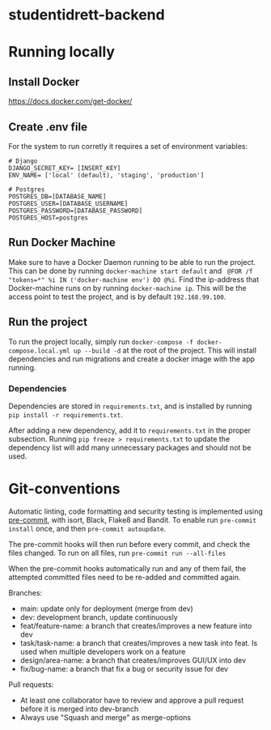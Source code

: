 # studentidrett-backend

# Running locally

## Install Docker
https://docs.docker.com/get-docker/

## Create .env file
For the system to run corretly it requires a set of environment variables:

```
# Django
DJANGO_SECRET_KEY= [INSERT_KEY]
ENV_NAME= ['local' (default), 'staging', 'production']

# Postgres
POSTGRES_DB=[DATABASE_NAME]
POSTGRES_USER=[DATABASE_USERNAME]
POSTGRES_PASSWORD=[DATABASE_PASSWORD]
POSTGRES_HOST=postgres
```
## Run Docker Machine
Make sure to have a Docker Daemon running to be able to run the project.
This can be done by running `docker-machine start default` and `
@FOR /f "tokens=*" %i IN ('docker-machine env') DO @%i`. Find the ip-address that Docker-machine
runs on by running `docker-machine ip`. This will be the access point to test
the project, and is by default `192.168.99.100`.

## Run the project
To run the project locally, simply run `docker-compose -f docker-compose.local.yml up --build -d`
at the root of the project. This will install dependencies and run migrations and create a docker image
with the app running.

### Dependencies

Dependencies are stored in `requirements.txt`, and is installed by running `pip install -r requirements.txt`.

After adding a new dependency, add it to `requirements.txt` in the proper subsection.
Running `pip freeze > requirements.txt` to update the dependency list will add many unnecessary packages and should not be used.

# Git-conventions

Automatic linting, code formatting and security testing is implemented using
[pre-commit](https://pre-commit.com/), with isort, Black, Flake8 and Bandit.
To enable run `pre-commit install` once, and then `pre-commit autoupdate`.

The pre-commit hooks will then run before every commit, and check the files changed.
To run on all files, run `pre-commit run --all-files`

When the pre-commit hooks automatically run and any of them fail, the attempted committed files need to be re-added and committed again.

Branches:

- main: update only for deployment (merge from dev)
- dev: development branch, update continuously
- feat/feature-name: a branch that creates/improves a new feature into dev
- task/task-name: a branch that creates/improves a new task into feat. Is used when multiple developers work on a feature
- design/area-name: a branch that creates/improves GUI/UX into dev
- fix/bug-name: a branch that fix a bug or security issue for dev

Pull requests:

- At least one collaborator have to review and approve a pull request before it is merged into dev-branch
- Always use "Squash and merge" as merge-options